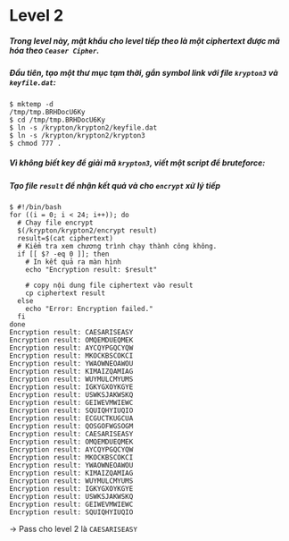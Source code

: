 # Level 2
##### Trong level này, mật khẩu cho level tiếp theo là một ciphertext được mã hóa theo `Ceaser Cipher`.
##### Đầu tiên, tạo một thư mục tạm thời, gắn symbol link với file `krypton3` và `keyfile.dat`:
```
$ mktemp -d
/tmp/tmp.BRHDocU6Ky
$ cd /tmp/tmp.BRHDocU6Ky
$ ln -s /krypton/krypton2/keyfile.dat
$ ln -s /krypton/krypton2/krypton3
$ chmod 777 .
```
##### Vì không biết key để giải mã `krypton3`, viết một script để bruteforce:
##### Tạo file `result` để nhận kết quả và cho `encrypt` xử lý tiếp
```
$ #!/bin/bash
for ((i = 0; i < 24; i++)); do
  # Chạy file encrypt
  $(/krypton/krypton2/encrypt result)
  result=$(cat ciphertext)
  # Kiểm tra xem chương trình chạy thành công không.
  if [[ $? -eq 0 ]]; then
    # In kết quả ra màn hình
    echo "Encryption result: $result"

    # copy nội dung file ciphertext vào result
    cp ciphertext result
  else
    echo "Error: Encryption failed."
  fi
done
Encryption result: CAESARISEASY
Encryption result: OMQEMDUEQMEK
Encryption result: AYCQYPGQCYQW
Encryption result: MKOCKBSCOKCI
Encryption result: YWAOWNEOAWOU
Encryption result: KIMAIZQAMIAG
Encryption result: WUYMULCMYUMS
Encryption result: IGKYGXOYKGYE
Encryption result: USWKSJAKWSKQ
Encryption result: GEIWEVMWIEWC
Encryption result: SQUIQHYIUQIO
Encryption result: ECGUCTKUGCUA
Encryption result: QOSGOFWGSOGM
Encryption result: CAESARISEASY
Encryption result: OMQEMDUEQMEK
Encryption result: AYCQYPGQCYQW
Encryption result: MKOCKBSCOKCI
Encryption result: YWAOWNEOAWOU
Encryption result: KIMAIZQAMIAG
Encryption result: WUYMULCMYUMS
Encryption result: IGKYGXOYKGYE
Encryption result: USWKSJAKWSKQ
Encryption result: GEIWEVMWIEWC
Encryption result: SQUIQHYIUQIO
```
-> Pass cho level 2 là `CAESARISEASY`
